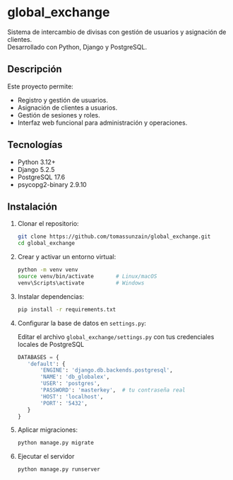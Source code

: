 # global_exchange

Sistema de intercambio de divisas con gestión de usuarios y asignación de clientes.  
Desarrollado con Python, Django y PostgreSQL.

## Descripción

Este proyecto permite:

- Registro y gestión de usuarios.
- Asignación de clientes a usuarios.
- Gestión de sesiones y roles.
- Interfaz web funcional para administración y operaciones.

## Tecnologías

- Python 3.12+
- Django 5.2.5
- PostgreSQL 17.6
- psycopg2-binary 2.9.10

## Instalación

1. Clonar el repositorio:
    ```bash
    git clone https://github.com/tomassunzain/global_exchange.git
    cd global_exchange
2. Crear y activar un entorno virtual:
    ```bash
   python -m venv venv
   source venv/bin/activate       # Linux/macOS
   venv\Scripts\activate          # Windows
3. Instalar dependencias:
    ```bash
   pip install -r requirements.txt
4. Configurar la base de datos en `settings.py`:

   Editar el archivo `global_exchange/settings.py` con tus credenciales locales de PostgreSQL
    ```python
   DATABASES = {
       'default': {
           'ENGINE': 'django.db.backends.postgresql',
           'NAME': 'db_globalex',
           'USER': 'postgres',
           'PASSWORD': 'masterkey',  # tu contraseña real
           'HOST': 'localhost',
           'PORT': '5432',
       }
   }
5. Aplicar migraciones:
    ```bash
   python manage.py migrate
6. Ejecutar el servidor
    ```bash
   python manage.py runserver
